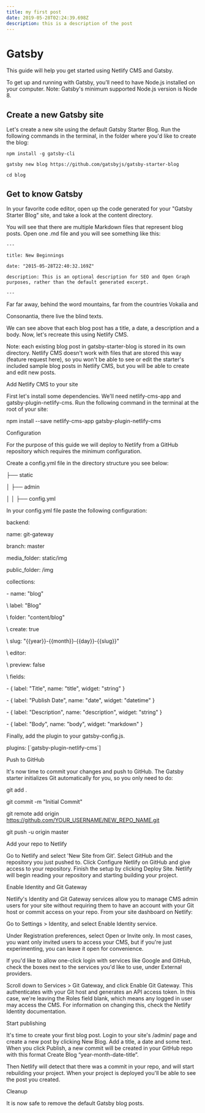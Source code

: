 ```yaml
---
title: my first post
date: 2019-05-28T02:24:39.698Z
description: this is a description of the post
---
```

# Gatsby

This guide will help you get started using Netlify CMS and Gatsby.

To get up and running with Gatsby, you’ll need to have Node.js installed on your computer. Note: Gatsby's minimum supported Node.js version is Node 8.

## Create a new Gatsby site

Let's create a new site using the default Gatsby Starter Blog. Run the following commands in the terminal, in the folder where you'd like to create the blog:

```
npm install -g gatsby-cli
```

```
gatsby new blog https://github.com/gatsbyjs/gatsby-starter-blog
```

```
cd blog
```

## Get to know Gatsby

In your favorite code editor, open up the code generated for your "Gatsby Starter Blog" site, and take a look at the content directory.

You will see that there are multiple Markdown files that represent blog posts. Open one .md file and you will see something like this:

```
---
```

```
title: New Beginnings
```

```
date: "2015-05-28T22:40:32.169Z"
```

```
description: This is an optional description for SEO and Open Graph purposes, rather than the default generated excerpt.
```

```
---
```

Far far away, behind the word mountains, far from the countries Vokalia and

Consonantia, there live the blind texts.

We can see above that each blog post has a title, a date, a description and a body. Now, let's recreate this using Netlify CMS.

Note: each existing blog post in gatsby-starter-blog is stored in its own directory. Netlify CMS doesn't work with files that are stored this way (feature request here), so you won't be able to see or edit the starter's included sample blog posts in Netlify CMS, but you will be able to create and edit new posts.

Add Netlify CMS to your site

First let's install some dependencies. We'll need netlify-cms-app and gatsby-plugin-netlify-cms. Run the following command in the terminal at the root of your site:

npm install --save netlify-cms-app gatsby-plugin-netlify-cms

Configuration

For the purpose of this guide we will deploy to Netlify from a GitHub repository which requires the minimum configuration.

Create a config.yml file in the directory structure you see below:

├── static

│   ├── admin

│   │   ├── config.yml

In your config.yml file paste the following configuration:

backend:

  name: git-gateway

  branch: master

media_folder: static/img

public_folder: /img

collections:

\- name: "blog"

\    label: "Blog"

\    folder: "content/blog"

\    create: true

\    slug: "{{year}}-{{month}}-{{day}}-{{slug}}"

\    editor:

\    preview: false

\    fields:

\- { label: "Title", name: "title", widget: "string" }

\- { label: "Publish Date", name: "date", widget: "datetime" }

\- { label: "Description", name: "description", widget: "string" }

\- { label: "Body", name: "body", widget: "markdown" }

Finally, add the plugin to your gatsby-config.js.

plugins: \[\`gatsby-plugin-netlify-cms\`]

Push to GitHub

It's now time to commit your changes and push to GitHub. The Gatsby starter initializes Git automatically for you, so you only need to do:

git add .

git commit -m "Initial Commit"

git remote add origin https://github.com/YOUR_USERNAME/NEW_REPO_NAME.git

git push -u origin master

Add your repo to Netlify

Go to Netlify and select 'New Site from Git'. Select GitHub and the repository you just pushed to. Click Configure Netlify on GitHub and give access to your repository. Finish the setup by clicking Deploy Site. Netlify will begin reading your repository and starting building your project.

Enable Identity and Git Gateway

Netlify's Identity and Git Gateway services allow you to manage CMS admin users for your site without requiring them to have an account with your Git host or commit access on your repo. From your site dashboard on Netlify:

Go to Settings > Identity, and select Enable Identity service.

Under Registration preferences, select Open or Invite only. In most cases, you want only invited users to access your CMS, but if you're just experimenting, you can leave it open for convenience.

If you'd like to allow one-click login with services like Google and GitHub, check the boxes next to the services you'd like to use, under External providers.

Scroll down to Services > Git Gateway, and click Enable Git Gateway. This authenticates with your Git host and generates an API access token. In this case, we're leaving the Roles field blank, which means any logged in user may access the CMS. For information on changing this, check the Netlify Identity documentation.

Start publishing

It's time to create your first blog post. Login to your site's /admin/ page and create a new post by clicking New Blog. Add a title, a date and some text. When you click Publish, a new commit will be created in your GitHub repo with this format Create Blog “year-month-date-title”.

Then Netlify will detect that there was a commit in your repo, and will start rebuilding your project. When your project is deployed you'll be able to see the post you created.

Cleanup

It is now safe to remove the default Gatsby blog posts.
